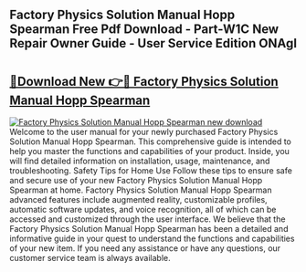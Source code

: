 ## Factory Physics Solution Manual Hopp Spearman Free Pdf Download - Part-W1C New Repair Owner Guide - User Service Edition ONAgI

# <h2><a href="http://bc91783.oget.top/?id=Factory+Physics+Solution+Manual+Hopp+Spearman">🔗Download New 👉🔴 Factory Physics Solution Manual Hopp Spearman</a></h2>

[![Factory Physics Solution Manual Hopp Spearman new download](https://i.imgur.com/5g1atiW.png)](http://bc91783.oget.top/?id=Factory+Physics+Solution+Manual+Hopp+Spearman)
Welcome to the user manual for your newly purchased Factory Physics Solution Manual Hopp Spearman. This comprehensive guide is intended to help you master the functions and capabilities of your product. Inside, you will find detailed information on installation, usage, maintenance, and troubleshooting. Safety Tips for Home Use Follow these tips to ensure safe and secure use of your new Factory Physics Solution Manual Hopp Spearman at home. Factory Physics Solution Manual Hopp Spearman advanced features include augmented reality, customizable profiles, automatic software updates, and voice recognition, all of which can be accessed and customized through the user interface. We believe that the Factory Physics Solution Manual Hopp Spearman has been a detailed and informative guide in your quest to understand the functions and capabilities of your new item. If you need any assistance or have any questions, our customer service team is always available.
